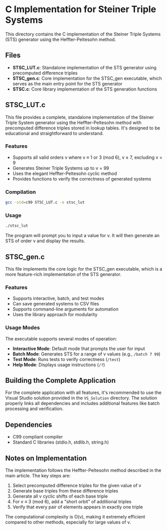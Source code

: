# C Implementation for Steiner Triple Systems

This directory contains the C implementation of the Steiner Triple Systems (STS) generator using the Heffter-Peltesohn method.

## Files

- **STSC_LUT.c**: Standalone implementation of the STS generator using precomputed difference triples
- **STSC_gen.c**: Core implementation for the STSC_gen executable, which serves as the main entry point for the STS generator
- **STSC.c**: Core library implementation of the STS generation functions

## STSC_LUT.c

This file provides a complete, standalone implementation of the Steiner Triple System generator using the Heffter-Peltesohn method with precomputed difference triples stored in lookup tables. It's designed to be educational and straightforward to understand.

### Features

- Supports all valid orders v where v ≡ 1 or 3 (mod 6), v ≥ 7, excluding v = 9
- Generates Steiner Triple Systems up to v = 99
- Uses the elegant Heffter-Peltesohn cyclic method
- Provides functions to verify the correctness of generated systems

### Compilation

```bash
gcc -std=c99 STSC_LUT.c -o stsc_lut
```

### Usage

```bash
./stsc_lut
```

The program will prompt you to input a value for v. It will then generate an STS of order v and display the results.

## STSC_gen.c

This file implements the core logic for the STSC_gen executable, which is a more feature-rich implementation of the STS generator.

### Features

- Supports interactive, batch, and test modes
- Can save generated systems to CSV files
- Supports command-line arguments for automation
- Uses the library approach for modularity

### Usage Modes

The executable supports several modes of operation:

- **Interactive Mode**: Default mode that prompts the user for input
- **Batch Mode**: Generates STS for a range of v values (e.g., `/batch 7 99`)
- **Test Mode**: Runs tests to verify correctness (`/test`)
- **Help Mode**: Displays usage instructions (`/?`)

## Building the Complete Application

For the complete application with all features, it's recommended to use the Visual Studio solution provided in the `VS_Solution` directory. The solution properly links all dependencies and includes additional features like batch processing and verification.

## Dependencies

- C99 compliant compiler
- Standard C libraries (stdio.h, stdlib.h, string.h)

## Notes on Implementation

The implementation follows the Heffter-Peltesohn method described in the main article. The key steps are:

1. Select precomputed difference triples for the given value of v
2. Generate base triples from these difference triples
3. Generate all v cyclic shifts of each base triple
4. For v ≡ 3 (mod 6), add a "short orbit" of additional triples
5. Verify that every pair of elements appears in exactly one triple

The computational complexity is O(v), making it extremely efficient compared to other methods, especially for large values of v.
